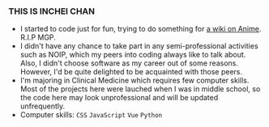 ### THIS IS INCHEI CHAN
- I started to code just for fun, trying to do something for [a wiki on Anime](https://zh.moegirl.org.cn). R.I.P MGP.
- I didn't have any chance to take part in any semi-professional activities such as NOIP, which my peers into coding always like to talk about. Also, I didn't choose software as my career out of some reasons. However, I'd be quite delighted to be acquainted with those peers.
- I'm majoring in Clinical Medicine which requires few computer skills. Most of the projects here were lauched when I was in middle school, so the code here may look unprofessional and will be updated unfrequently.
- Computer skills: `CSS` `JavaScript` `Vue` `Python`
